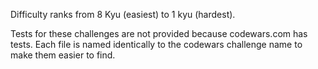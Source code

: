 Difficulty ranks from 8 Kyu (easiest) to 1 kyu (hardest).

Tests for these challenges are not provided because codewars.com has tests. Each file is named identically to the codewars
challenge name to make them easier to find. 
